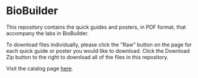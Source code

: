 BioBuilder
==========

This repository contains the quick guides and posters, in PDF format, that accompany the labs in BioBuilder. 

To download files individually, please click the "Raw" button on the page for each quick guide or poster you would like to download. Click the Download Zip button to the right to download all of the files in this repository.

Visit the catalog page [here](http://shop.oreilly.com/product/0636920033783.do).
